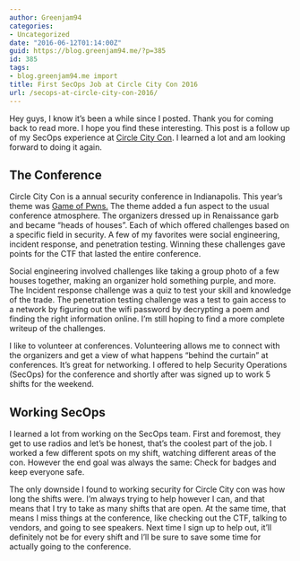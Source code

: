 ```yaml
---
author: Greenjam94
categories:
- Uncategorized
date: "2016-06-12T01:14:00Z"
guid: https://blog.greenjam94.me/?p=385
id: 385
tags:
- blog.greenjam94.me import
title: First SecOps Job at Circle City Con 2016
url: /secops-at-circle-city-con-2016/
---
```


Hey guys, I know it’s been a while since I posted. Thank you for coming back to read more. I hope you find these interesting. This post is a follow up of my SecOps experience at [Circle City Con](http://circlecitycon.com). I learned a lot and am looking forward to doing it again.

## The Conference

Circle City Con is a annual security conference in Indianapolis. This year’s theme was [Game of Pwns.](http://circlecitycon.com) The theme added a fun aspect to the usual conference atmosphere. The organizers dressed up in Renaissance garb and became “heads of houses”. Each of which offered challenges based on a specific field in security. A few of my favorites were social engineering, incident response, and penetration testing. Winning these challenges gave points for the CTF that lasted the entire conference.

Social engineering involved challenges like taking a group photo of a few houses together, making an organizer hold something purple, and more. The Incident response challenge was a quiz to test your skill and knowledge of the trade. The penetration testing challenge was a test to gain access to a network by figuring out the wifi password by decrypting a poem and finding the right information online. I’m still hoping to find a more complete writeup of the challenges.

I like to volunteer at conferences. Volunteering allows me to connect with the organizers and get a view of what happens “behind the curtain” at conferences. It’s great for networking. I offered to help Security Operations (SecOps) for the conference and shortly after was signed up to work 5 shifts for the weekend.

## Working SecOps

I learned a lot from working on the SecOps team. First and foremost, they get to use radios and let’s be honest, that’s the coolest part of the job. I worked a few different spots on my shift, watching different areas of the con. However the end goal was always the same: Check for badges and keep everyone safe.

The only downside I found to working security for Circle City con was how long the shifts were. I’m always trying to help however I can, and that means that I try to take as many shifts that are open. At the same time, that means I miss things at the conference, like checking out the CTF, talking to vendors, and going to see speakers. Next time I sign up to help out, it’ll definitely not be for every shift and I’ll be sure to save some time for actually going to the conference.